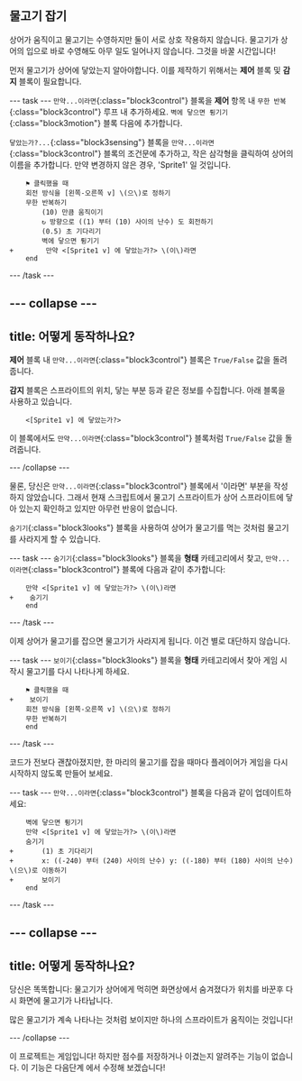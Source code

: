 ## 물고기 잡기

상어가 움직이고 물고기는 수영하지만 둘이 서로 상호 작용하지 않습니다. 물고기가 상어의 입으로 바로 수영해도 아무 일도 일어나지 않습니다. 그것을 바꿀 시간입니다!

먼저 물고기가 상어에 닿았는지 알아야합니다. 이를 제작하기 위해서는 **제어** 블록 및 **감지** 블록이 필요합니다.

--- task --- `만약...이라면`{:class="block3control"} 블록을 **제어** 항목 내 `무한 반복`{:class="block3control"} 루프 내 추가하세요. `벽에 닿으면 튕기기`{:class="block3motion"} 블록 다음에 추가합니다.

`닿았는가?...`{:class="block3sensing"} 블록을 `만약...이라면`{:class="block3control"} 블록의 조건문에 추가하고, 작은 삼각형을 클릭하여 상어의 이름을 추가합니다. 만약 변경하지 않은 경우, 'Sprite1' 일 것입니다.

```blocks3
    ⚑ 클릭했을 때
    회전 방식을 [왼쪽-오른쪽 v] \(으\)로 정하기
    무한 반복하기 
        (10) 만큼 움직이기
        ↻ 방향으로 ((1) 부터 (10) 사이의 난수) 도 회전하기
        (0.5) 초 기다리기
        벽에 닿으면 튕기기
+        만약 <[Sprite1 v] 에 닿았는가?> \(이\)라면
    end
```

--- /task ---

--- collapse ---
---
title: 어떻게 동작하나요?
---

**제어** 블록 내 `만약...이라면`{:class="block3control"} 블록은 `True/False` 값을 돌려줍니다.

**감지** 블록은 스프라이트의 위치, 닿는 부분 등과 같은 정보를 수집합니다. 아래 블록을 사용하고 있습니다.

```blocks3
    <[Sprite1 v] 에 닿았는가?>
```

이 블록에서도 `만약...이라면`{:class="block3control"} 블록처럼 `True/False` 값을 돌려줍니다.

--- /collapse ---

물론, 당신은 `만약...이라면`{:class="block3control"} 블록에서 '이라면' 부분을 작성하지 않았습니다. 그래서 현재 스크립트에서 물고기 스프라이트가 상어 스프라이트에 닿아 있는지 확인하고 있지만 아무런 반응이 없습니다.

`숨기기`{:class="block3looks"} 블록을 사용하여 상어가 물고기를 먹는 것처럼 물고기를 사라지게 할 수 있습니다.

--- task --- `숨기기`{:class="block3looks"} 블록을 **형태** 카테고리에서 찾고, `만약...이라면`{:class="block3control"} 블록에 다음과 같이 추가합니다:

```blocks3
    만약 <[Sprite1 v] 에 닿았는가?> \(이\)라면 
+    숨기기
    end
```

--- /task ---

이제 상어가 물고기를 잡으면 물고기가 사라지게 됩니다. 이건 별로 대단하지 않습니다.

--- task --- `보이기`{:class="block3looks"} 블록을 **형태** 카테고리에서 찾아 게임 시작시 물고기를 다시 나타나게 하세요.

```blocks3
    ⚑ 클릭했을 때
+    보이기
    회전 방식을 [왼쪽-오른쪽 v] \(으\)로 정하기
    무한 반복하기
    end
```

--- /task ---

코드가 전보다 괜찮아졌지만, 한 마리의 물고기를 잡을 때마다 플레이어가 게임을 다시 시작하지 않도록 만들어 보세요.

--- task --- `만약...이라면`{:class="block3control"} 블록을 다음과 같이 업데이트하세요:

```blocks3
    벽에 닿으면 튕기기
    만약 <[Sprite1 v] 에 닿았는가?> \(이\)라면 
    숨기기
+       (1) 초 기다리기
+       x: ((-240) 부터 (240) 사이의 난수) y: ((-180) 부터 (180) 사이의 난수) \(으\)로 이동하기
+       보이기
    end
```

--- /task ---

--- collapse ---
---
title: 어떻게 동작하나요?
---

당신은 똑똑합니다: 물고기가 상어에게 먹히면 화면상에서 숨겨졌다가 위치를 바꾼후 다시 화면에 물고기가 나타납니다.

많은 물고기가 계속 나타나는 것처럼 보이지만 하나의 스프라이트가 움직이는 것입니다!

--- /collapse ---

이 프로젝트는 게임입니다! 하지만 점수를 저장하거나 이겼는지 알려주는 기능이 없습니다. 이 기능은 다음단계 에서 수정해 보겠습니다!